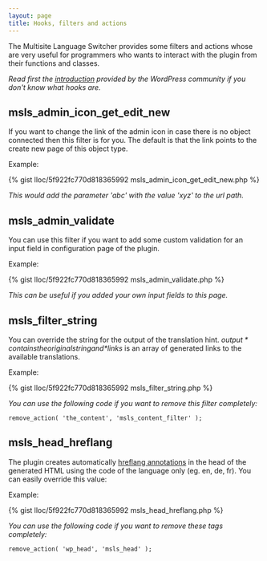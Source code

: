 ```yaml
---
layout: page
title: Hooks, filters and actions
---
```


The Multisite Language Switcher provides some filters and actions whose are very useful for programmers who wants to interact with the plugin from their functions and classes.

*Read first the [introduction](http://codex.wordpress.org/Plugin_API#Hooks.2C_Actions_and_Filters) provided by the WordPress community if you don't know what hooks are.*

## msls\_admin\_icon\_get\_edit\_new ##

If you want to change the link of the admin icon in case there is no object connected then this filter is for you. The default is that the link points to the create new page of this object type.

Example:

{% gist lloc/5f922fc770d818365992 msls_admin_icon_get_edit_new.php %}

*This would add the parameter 'abc' with the value 'xyz' to the url path.*

## msls\_admin\_validate ##

You can use this filter if you want to add some custom validation for an input field in configuration page of the plugin.

Example:

{% gist lloc/5f922fc770d818365992 msls_admin_validate.php %}

*This can be useful if you added your own input fields to this page.*

## msls\_filter\_string ##

You can override the string for the output of the translation hint. *$output* contains the original string and *$links* is an array of generated links to the available translations.

Example:

{% gist lloc/5f922fc770d818365992 msls_filter_string.php %}

*You can use the following code if you want to remove this filter completely:*

    remove_action( 'the_content', 'msls_content_filter' );

## msls\_head\_hreflang ##

The plugin creates automatically [hreflang annotations](https://support.google.com/webmasters/answer/189077?hl=en) in the head of the generated HTML using the code of the language only (eg. en, de, fr). You can easily override this value:

Example:

{% gist lloc/5f922fc770d818365992 msls_head_hreflang.php %}

*You can use the following code if you want to remove these tags completely:*

    remove_action( 'wp_head', 'msls_head' );

